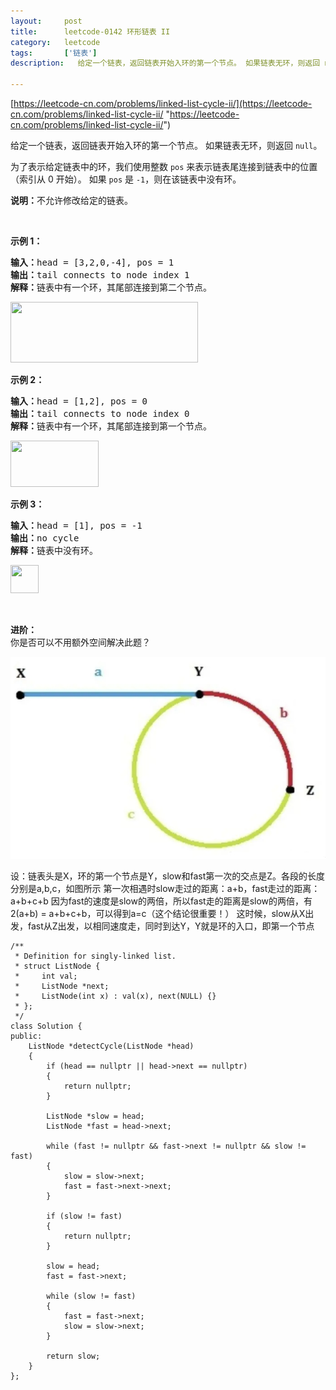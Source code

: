```yaml
---
layout:     post
title:      leetcode-0142 环形链表 II
category:   leetcode
tags:       ['链表']
description:   给定一个链表，返回链表开始入环的第一个节点。 如果链表无环，则返回 null。

---
```


[https://leetcode-cn.com/problems/linked-list-cycle-ii/](https://leetcode-cn.com/problems/linked-list-cycle-ii/ "https://leetcode-cn.com/problems/linked-list-cycle-ii/")

<div class="notranslate"><p>给定一个链表，返回链表开始入环的第一个节点。&nbsp;如果链表无环，则返回&nbsp;<code>null</code>。</p>

<p>为了表示给定链表中的环，我们使用整数 <code>pos</code> 来表示链表尾连接到链表中的位置（索引从 0 开始）。 如果 <code>pos</code> 是 <code>-1</code>，则在该链表中没有环。</p>

<p><strong>说明：</strong>不允许修改给定的链表。</p>

<p>&nbsp;</p>

<p><strong>示例 1：</strong></p>

<pre><strong>输入：</strong>head = [3,2,0,-4], pos = 1
<strong>输出：</strong>tail connects to node index 1
<strong>解释：</strong>链表中有一个环，其尾部连接到第二个节点。
</pre>

<p><img style="height: 97px; width: 300px;" src="https://assets.leetcode-cn.com/aliyun-lc-upload/uploads/2018/12/07/circularlinkedlist.png" alt=""></p>

<p><strong>示例&nbsp;2：</strong></p>

<pre><strong>输入：</strong>head = [1,2], pos = 0
<strong>输出：</strong>tail connects to node index 0
<strong>解释：</strong>链表中有一个环，其尾部连接到第一个节点。
</pre>

<p><img style="height: 74px; width: 141px;" src="https://assets.leetcode-cn.com/aliyun-lc-upload/uploads/2018/12/07/circularlinkedlist_test2.png" alt=""></p>

<p><strong>示例 3：</strong></p>

<pre><strong>输入：</strong>head = [1], pos = -1
<strong>输出：</strong>no cycle
<strong>解释：</strong>链表中没有环。
</pre>

<p><img style="height: 45px; width: 45px;" src="https://assets.leetcode-cn.com/aliyun-lc-upload/uploads/2018/12/07/circularlinkedlist_test3.png" alt=""></p>

<p>&nbsp;</p>

<p><strong>进阶：</strong><br>
你是否可以不用额外空间解决此题？</p>
</div>

<p><img src="images/leetcode/0142.jpg"></p>

设：链表头是X，环的第一个节点是Y，slow和fast第一次的交点是Z。各段的长度分别是a,b,c，如图所示 第一次相遇时slow走过的距离：a+b，fast走过的距离：a+b+c+b 因为fast的速度是slow的两倍，所以fast走的距离是slow的两倍，有 2(a+b) = a+b+c+b，可以得到a=c（这个结论很重要！） 这时候，slow从X出发，fast从Z出发，以相同速度走，同时到达Y，Y就是环的入口，即第一个节点
</strong>

	/**
	 * Definition for singly-linked list.
	 * struct ListNode {
	 *     int val;
	 *     ListNode *next;
	 *     ListNode(int x) : val(x), next(NULL) {}
	 * };
	 */
	class Solution {
	public:
	    ListNode *detectCycle(ListNode *head)
	    {
	        if (head == nullptr || head->next == nullptr)
	        {
	            return nullptr;
	        }
	
	        ListNode *slow = head;
	        ListNode *fast = head->next;
	
	        while (fast != nullptr && fast->next != nullptr && slow != fast)
	        {
	            slow = slow->next;
	            fast = fast->next->next;
	        }
	
	        if (slow != fast)
	        {
	            return nullptr;
	        }
	
	        slow = head;
	        fast = fast->next;
	
	        while (slow != fast)
	        {
	            fast = fast->next;
	            slow = slow->next;
	        } 
	
	        return slow;
	    }
	};